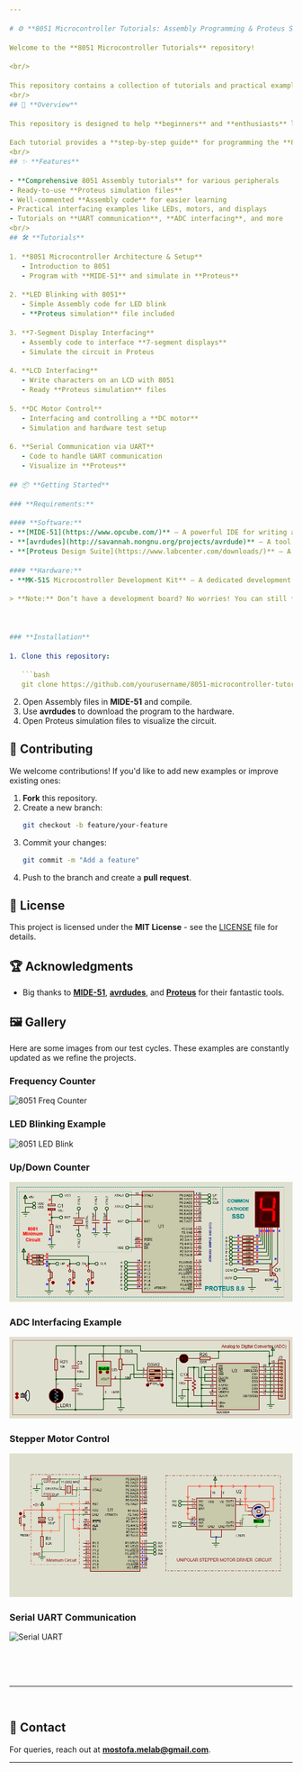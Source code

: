 ```yaml
---

# ⚙️ **8051 Microcontroller Tutorials: Assembly Programming & Proteus Simulation** ⚙️

Welcome to the **8051 Microcontroller Tutorials** repository! 

<br/>

This repository contains a collection of tutorials and practical examples focused on programming **ATMEL 8051 Series Microcontrollers** (AT89C51/AT89S51/AT89S52...) using **Assembly language**. The examples are simulated in **Proteus** and verified on real hardware.
<br/>
## 🚀 **Overview**

This repository is designed to help **beginners** and **enthusiasts** learn the fundamentals of 8051 programming and circuit simulation.

Each tutorial provides a **step-by-step guide** for programming the **8051 microcontroller** in Assembly, simulating it using **Proteus**, and downloading the compiled program to hardware via **avrdudes**.
<br/>
## ✨ **Features**

- **Comprehensive 8051 Assembly tutorials** for various peripherals
- Ready-to-use **Proteus simulation files**
- Well-commented **Assembly code** for easier learning
- Practical interfacing examples like LEDs, motors, and displays
- Tutorials on **UART communication**, **ADC interfacing**, and more
<br/>
## 🛠️ **Tutorials**

1. **8051 Microcontroller Architecture & Setup**
   - Introduction to 8051
   - Program with **MIDE-51** and simulate in **Proteus**

2. **LED Blinking with 8051**
   - Simple Assembly code for LED blink
   - **Proteus simulation** file included

3. **7-Segment Display Interfacing**
   - Assembly code to interface **7-segment displays**
   - Simulate the circuit in Proteus

4. **LCD Interfacing**
   - Write characters on an LCD with 8051
   - Ready **Proteus simulation** files

5. **DC Motor Control**
   - Interfacing and controlling a **DC motor**
   - Simulation and hardware test setup

6. **Serial Communication via UART**
   - Code to handle UART communication
   - Visualize in **Proteus**

## 📦 **Getting Started**

### **Requirements:**

#### **Software:**
- **[MIDE-51](https://www.opcube.com/)** – A powerful IDE for writing and compiling Assembly code for the 8051 microcontroller.
- **[avrdudes](http://savannah.nongnu.org/projects/avrdude)** – A tool for uploading compiled programs to the hardware.
- **[Proteus Design Suite](https://www.labcenter.com/downloads/)** – A professional-grade circuit simulation software for visualizing and testing your designs before actual hardware implementation.

#### **Hardware:**
- **MK-51S Microcontroller Development Kit** – A dedicated development board for the AT89S51/52 microcontroller series to practice real-world interfacing and application design.

> **Note:** Don’t have a development board? No worries! You can still follow along by using a **USBasp Programmer**, along with basic **components** and **breadboards** for hands-on practice with the examples.



### **Installation**

1. Clone this repository:

   ```bash
   git clone https://github.com/yourusername/8051-microcontroller-tutorials.git
   ```

2. Open Assembly files in **MIDE-51** and compile.
3. Use **avrdudes** to download the program to the hardware.
4. Open Proteus simulation files to visualize the circuit.

## 🤝 **Contributing**

We welcome contributions! If you'd like to add new examples or improve existing ones:

1. **Fork** this repository.
2. Create a new branch:  
   ```bash
   git checkout -b feature/your-feature
   ```
3. Commit your changes:  
   ```bash
   git commit -m "Add a feature"
   ```
4. Push to the branch and create a **pull request**.

## 📜 **License**

This project is licensed under the **MIT License** - see the [LICENSE](LICENSE) file for details.

## 🏆 **Acknowledgments**

- Big thanks to **[MIDE-51](https://www.opcube.com/)**, **[avrdudes](http://savannah.nongnu.org/projects/avrdude)**, and **[Proteus](https://www.labcenter.com/)** for their fantastic tools.

## 🖼️ **Gallery**

Here are some images from our test cycles. These examples are constantly updated as we refine the projects.

### **Frequency Counter**

![8051 Freq Counter](https://user-images.githubusercontent.com/78910261/227980300-0c4bb725-4390-48da-9c45-6d4368b940fe.png)

### **LED Blinking Example**

![8051 LED Blink](https://user-images.githubusercontent.com/78910261/229527413-34dcaa9a-317c-43b9-b92a-57ceb21b0747.png)

### **Up/Down Counter**

![UP_DN_COUNTER](https://github.com/gmostofabd/8051-Assembly-Programming-and-Proteus-Simulation/blob/1bb5999e01a706562d08c4b1a48a52809380565f/8051%20SSD%20Up%20Dn%20Counter/UP_DN_COUNTER.png)

### **ADC Interfacing Example**

![Schematic](https://github.com/gmostofabd/8051-Assembly-Programming-and-Proteus-Simulation/blob/672c4a76e4475c034dd7112755f7733918622f63/AD0804%20LED/Schematic.png)

### **Stepper Motor Control**

![Stepper Motor Control](https://github.com/gmostofabd/8051-Assembly-Programming-and-Proteus-Simulation/blob/ec2a20e1ed5de725dcc4af20464118b14303960f/8051%20Stepper%20Motors/8051%20Stepper%20Motor.png)

### **Serial UART Communication**

![Serial UART](https://github.com/gmostofabd/8051-Assembly-Programming-and-Proteus-Simulation/assets/78910261/ac27902e-7506-4b34-8008-047d0ce7477c)

<br/>
<br/>
<br/>
<hr/>
<br/>

## 📧 **Contact**

For queries, reach out at [**mostofa.melab@gmail.com**](mailto:mostofa.melab@gmail.com).

---
```

